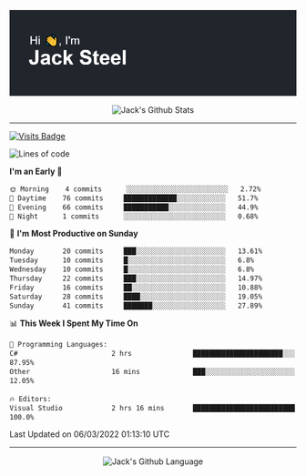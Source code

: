 <p align="center">
  <img align="center" src="https://github.com/JackSteel97/JackSteel97/blob/main/header.png?raw=true" alt="Hi, I'm Jack Steel" /> 
 </p>
<p align="center">
 <img align="center" src="https://github-readme-stats.vercel.app/api?username=jacksteel97&show_icons=true&count_private=true&theme=dracula" alt="Jack's Github Stats" /> 
</p>

<hr/>

[![Visits Badge](https://badges.pufler.dev/visits/JackSteel97/JackSteel97?color=blue&label=Profile%20Visits)](https://github.com/JackSteel97)
<!--START_SECTION:waka-->
![Lines of code](https://img.shields.io/badge/From%20Hello%20World%20I%27ve%20Written-908%20Thousand%20lines%20of%20code-blue)

**I'm an Early 🐤** 

```text
🌞 Morning    4 commits      ░░░░░░░░░░░░░░░░░░░░░░░░░   2.72% 
🌆 Daytime    76 commits     █████████████░░░░░░░░░░░░   51.7% 
🌃 Evening    66 commits     ███████████░░░░░░░░░░░░░░   44.9% 
🌙 Night      1 commits      ░░░░░░░░░░░░░░░░░░░░░░░░░   0.68%

```
📅 **I'm Most Productive on Sunday** 

```text
Monday       20 commits     ███░░░░░░░░░░░░░░░░░░░░░░   13.61% 
Tuesday      10 commits     █░░░░░░░░░░░░░░░░░░░░░░░░   6.8% 
Wednesday    10 commits     █░░░░░░░░░░░░░░░░░░░░░░░░   6.8% 
Thursday     22 commits     ███░░░░░░░░░░░░░░░░░░░░░░   14.97% 
Friday       16 commits     ██░░░░░░░░░░░░░░░░░░░░░░░   10.88% 
Saturday     28 commits     ████░░░░░░░░░░░░░░░░░░░░░   19.05% 
Sunday       41 commits     ███████░░░░░░░░░░░░░░░░░░   27.89%

```


📊 **This Week I Spent My Time On** 

```text
💬 Programming Languages: 
C#                       2 hrs               ██████████████████████░░░   87.95% 
Other                    16 mins             ███░░░░░░░░░░░░░░░░░░░░░░   12.05%

🔥 Editors: 
Visual Studio            2 hrs 16 mins       █████████████████████████   100.0%

```


 Last Updated on 06/03/2022 01:13:10 UTC
<!--END_SECTION:waka-->

<hr/>

<p align="center">
    <img align="center" src="https://github-readme-stats.vercel.app/api/top-langs/?username=jacksteel97&langs_count=10&layout=compact&theme=dracula" alt="Jack's Github Language" /> 
</p>
